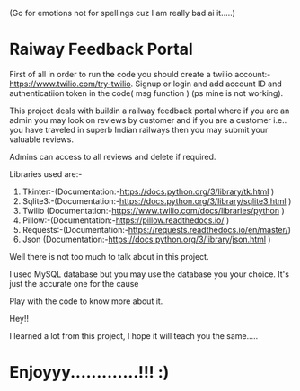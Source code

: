 (Go for emotions not for spellings cuz I am really bad ai it.....)

# Raiway Feedback Portal

First of all in order to run the code you should create a twilio account:-https://www.twilio.com/try-twilio. Signup or login and add account ID and authenticatiion token in the code( msg function ) (ps mine is not working). 

This project deals with buildin a railway feedback portal where if you are an admin you may look on reviews by customer and if you are a customer i.e.. you have traveled in superb Indian railways then you may submit your valuable reviews. 

Admins can access to all reviews and delete if required.

Libraries used are:-

1. Tkinter:-(Documentation:-https://docs.python.org/3/library/tk.html )
2. Sqlite3:-(Documentation:-https://docs.python.org/3/library/sqlite3.html )
3. Twilio (Documentation:-https://www.twilio.com/docs/libraries/python )
4. Pillow:-(Documentation:-https://pillow.readthedocs.io/ )
5. Requests:-(Documentation:-https://requests.readthedocs.io/en/master/)
6. Json (Documentation:-https://docs.python.org/3/library/json.html )


Well there is not too much to talk about in this project. 

I used MySQL database but you may use the database you your choice. It's just the accurate one for the cause

Play with the code to know more about it.

Hey!!

I learned a lot from this project, I hope it will teach you the same.....

# Enjoyyy.............!!! :)
